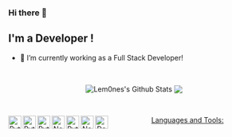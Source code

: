 ### Hi there :wave:

## I'm a Developer !
- :telescope: I’m currently working as a Full Stack Developer!

<br />

<p align = "center">
  <img align="center" src="https://readme-stats-github.vercel.app/api?username=Lem0nes&show_icons=true&include_all_commits=true&count_private=true&theme=radical" alt="Lem0nes's Github Stats" />
  <img align="center" src="https://readme-stats-github.vercel.app/api/top-langs/?username=Lem0nes&theme=radical&count_private=true" />
</p>
<br />

<p align="center"=>
    <a href="https://github.com/Lem0nes/<img src="https://img.shields.io/github/followers/Lem0nes.svg?label=GitHub&style=social" alt="GitHub"></a>&nbsp;&nbsp;
    <a href="https://www.linkedin.com/in/gustavo-de-lima-sousa-711878182/<img src="https://img.shields.io/badge/LinkedIn--_.svg?style=social&logo=linkedin" alt="LinkedIn</a>

<br />
</p>
<br />

### Languages and Tools:

<img align="left" alt="Python" width="26px" src="https://cdn.jsdelivr.net/npm/simple-icons@3.4.0/icons/c.svg" />
<img align="left" alt="Python" width="26px" src="https://cdn.jsdelivr.net/npm/simple-icons@3.4.0/icons/python.svg" />
<img align="left" alt="Python" width="26px" src="https://cdn.jsdelivr.net/npm/simple-icons@3.4.0/icons/javascript.svg" />
<img align="left" alt="Node.js" width="26px" src="https://cdn.jsdelivr.net/npm/simple-icons@3.4.0/icons/node-dot-js.svg" />
<img align="left" alt="Python" width="26px" src="https://cdn.jsdelivr.net/npm/simple-icons@3.4.0/icons/vue-dot-js.svg" />
<img align="left" alt="Node.js" width="26px" src="https://cdn.jsdelivr.net/npm/simple-icons@3.4.0/icons/postgresql.svg" />
<img align="left" alt="Docker" width="26px" src="https://cdn.jsdelivr.net/npm/simple-icons@3.4.0/icons/docker.svg" />

<br />
